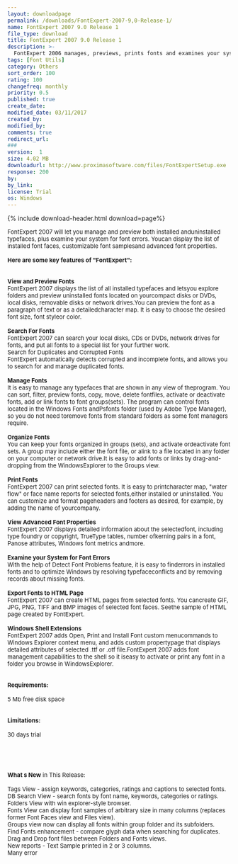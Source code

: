 ```yaml
---
layout: downloadpage
permalink: /downloads/FontExpert-2007-9,0-Release-1/
name: FontExpert 2007 9.0 Release 1
file_type: download
title: FontExpert 2007 9.0 Release 1
description: >-
  FontExpert 2006 manages, previews, prints fonts and examines your system for font errors
tags: [Font Utils]
category: Others
sort_order: 100
rating: 100
changefreq: monthly
priority: 0.5
published: true
create_date: 
modified_date: 03/11/2017
created_by: 
modified_by: 
comments: true
redirect_url: 
### 
version:  1
size: 4.02 MB
downloadurl: http://www.proximasoftware.com/files/FontExpertSetup.exe
response: 200
by: 
by_link: 
license: Trial 
os: Windows
---
```


{% include download-header.html download=page%}

<p style="fix-download-text !important">
<p><font size="2"><p>FontExpert 2007 will let you manage and preview both installed anduninstalled typefaces, plus examine your system for font errors. Youcan display the list of installed font faces, customizable font samplesand advanced font properties.<br />
<br />
<span><strong>Here are some key features of "FontExpert":</strong></span><br />
<br />
<br />
<strong>View and Preview Fonts</strong><br />
FontExpert 2007 displays the list of all installed typefaces and letsyou explore folders and preview uninstalled fonts located on yourcompact disks or DVDs, local disks, removable disks or network drives.You can preview the font as a paragraph of text or as a detailedcharacter map. It is easy to choose the desired font size, font styleor color.<br />
<br />
<strong>Search For Fonts</strong><br />
FontExpert 2007 can search your local disks, CDs or DVDs, network drives for fonts, and put all fonts to a special list for your further work.<br />
Search for Duplicates and Corrupted Fonts<br />
FontExpert automatically detects corrupted and incomplete fonts, and allows you to search for and manage duplicated fonts.<br />
<br />
<strong>Manage Fonts</strong><br />
It is easy to manage any typefaces that are shown in any view of theprogram. You can sort, filter, preview fonts, copy, move, delete fontfiles, activate or deactivate fonts, add or link fonts to font groups(sets). The program can control fonts located in the Windows Fonts andPsfonts folder (used by Adobe Type Manager), so you do not need toremove fonts from standard folders as some font managers require.<br />
<br />
<strong>Organize Fonts</strong><br />
You can keep your fonts organized in groups (sets), and activate ordeactivate font sets. A group may include either the font file, or alink to a file located in any folder on your computer or network drive.It is easy to add fonts or links by drag-and-dropping from the WindowsExplorer to the Groups view.<br />
<br />
<strong>Print Fonts</strong><br />
FontExpert 2007 can print selected fonts. It is easy to printcharacter map, "water flow" or face name reports for selected fonts,either installed or uninstalled. You can customize and format pageheaders and footers as desired, for example, by adding the name of yourcompany. <br />
<br />
<strong>View Advanced Font Properties</strong><br />
FontExpert 2007 displays detailed information about the selectedfont, including type foundry or copyright, TrueType tables, number ofkerning pairs in a font, Panose attributes, Windows font metrics andmore. <br />
<br />
<strong>Examine your System for Font Errors</strong><br />
With the help of Detect Font Problems feature, it is easy to finderrors in installed fonts and to optimize Windows by resolving typefaceconflicts and by removing records about missing fonts.<br />
<br />
<strong>Export Fonts to HTML Page</strong><br />
FontExpert 2007 can create HTML pages from selected fonts. You cancreate GIF, JPG, PNG, TIFF and BMP images of selected font faces. Seethe sample of HTML page created by FontExpert.<br />
<br />
<strong>Windows Shell Extensions</strong><br />
FontExpert 2007 adds Open, Print and Install Font custom menucommands to Windows Explorer context menu, and adds custom propertypage that displays detailed attributes of selected .ttf or .otf file.FontExpert 2007 adds font management capabilities to the shell so it iseasy to activate or print any font in a folder you browse in WindowsExplorer. <br />
<br />
<br />
<span><strong>Requirements:</strong></span><br />
<br />
5 Mb free disk space<br />
<br />
<br />
<span><strong>Limitations:</strong></span><br />
<br />
30 days trial</p>
<!-- google_ad_section_end -->
<p>&#160;</p>
<div class="celltext_big"><br />
<br />
<strong>What s New</strong> in This Release:<br />
<br />
Tags View - assign keywords, categories, ratings and captions to selected fonts. <br />
DB Search View - search fonts by font name, keywords, categories or ratings. <br />
Folders View with win explorer-style browser. <br />
Fonts View can display font samples of arbitrary size in many columns (replaces former Font Faces view and Files view). <br />
Groups view now can display all fonts within group folder and its subfolders. <br />
Find Fonts enhancement - compare glyph data when searching for duplicates. <br />
Drag and Drop font files between Folders and Fonts views. <br />
New reports - Text Sample printed in 2 or 3 columns. <br />
Many error</div></p></p>
